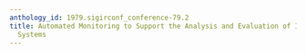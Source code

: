 ```yaml
---
anthology_id: 1979.sigirconf_conference-79.2
title: Automated Monitoring to Support the Analysis and Evaluation of Information
  Systems
---
```

